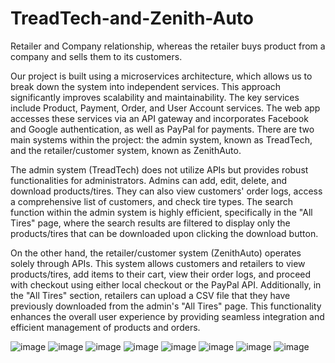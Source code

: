 # TreadTech-and-Zenith-Auto
Retailer and Company relationship, whereas the retailer buys product from a company and sells them to its customers.

  Our project is built using a microservices architecture, which allows us to break down the system into independent services. This approach significantly improves scalability and maintainability. The key services include Product, Payment, Order, and User Account services. The web app accesses these services via an API gateway and incorporates Facebook and Google authentication, as well as PayPal for payments. There are two main systems within the project: the admin system, known as TreadTech, and the retailer/customer system, known as ZenithAuto.   
  
  The admin system (TreadTech) does not utilize APIs but provides robust functionalities for administrators. Admins can add, edit, delete, and download products/tires. They can also view customers' order logs, access a comprehensive list of customers, and check tire types. The search function within the admin system is highly efficient, specifically in the "All Tires" page, where the search results are filtered to display only the products/tires that can be downloaded upon clicking the download button.   
  
  On the other hand, the retailer/customer system (ZenithAuto) operates solely through APIs. This system allows customers and retailers to view products/tires, add items to their cart, view their order logs, and proceed with checkout using either local checkout or the PayPal API. Additionally, in the "All Tires" section, retailers can upload a CSV file that they have previously downloaded from the admin's "All Tires" page. This functionality enhances the overall user experience by providing seamless integration and efficient management of products and orders. 

![image](https://github.com/user-attachments/assets/9067102b-ab65-4392-91c2-ddc87eaf16f9)
![image](https://github.com/user-attachments/assets/48991087-4222-495c-86a4-3e53ad791bcc)
![image](https://github.com/user-attachments/assets/8399ecef-cf25-4580-be11-5624e035531d)
![image](https://github.com/user-attachments/assets/5514da4c-e427-40be-89b7-b830eef30571)
![image](https://github.com/user-attachments/assets/3891a132-7333-410a-aba6-1587336d6978)
![image](https://github.com/user-attachments/assets/cb2be881-5178-4115-85e3-f19b46660ddd)
![image](https://github.com/user-attachments/assets/6e0024d2-6c02-4ee9-bd30-a52253455912)
![image](https://github.com/user-attachments/assets/d699b58d-fd0e-4564-87f9-223c9d8f4447)
